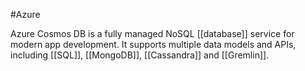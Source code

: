 #Azure

Azure Cosmos DB is a fully managed NoSQL [[database]] service for modern app development. It supports multiple data models and APIs, including [[SQL]], [[MongoDB]], [[Cassandra]] and [[Gremlin]].